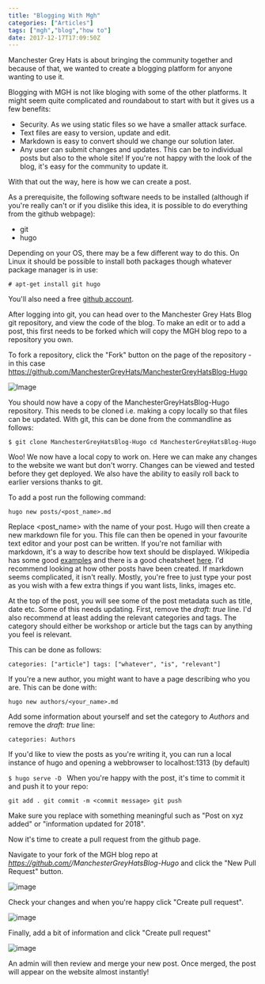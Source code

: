 ```yaml
---
title: "Blogging With Mgh"
categories: ["Articles"]
tags: ["mgh","blog","how to"]
date: 2017-12-17T17:09:50Z
---
```

Manchester Grey Hats is about bringing the community together and because of that, we wanted to create a blogging platform for anyone wanting to use it.

Blogging with MGH is not like bloging with some of the other platforms. It might seem quite complicated and roundabout to start with but it gives us a few benefits:
- Security. As we using static files so we have a smaller attack surface.
- Text files are easy to version, update and edit.
- Markdown is easy to convert should we change our solution later.
- Any user can submit changes and updates. This can be to individual posts but also to the whole site! If you're not happy with the look of the blog, it's easy for the community to update it.

With that out the way, here is how we can create a post.

As a prerequisite, the following software needs to be installed (although if you're really can't or if you dislike this idea, it is possible to do everything from the github webpage):
- git
- hugo

Depending on your OS, there may be a few different way to do this. On Linux it should be possible to install both packages though whatever package manager is in use:

`# apt-get install git hugo`

You'll also need a free [github account](https://github.com).

After logging into git, you can head over to the Manchester Grey Hats Blog git repository, and view the code of the blog. To make an edit or to add a post, this first needs to be forked which will copy the MGH blog repo to a repository you own.

To fork a repository, click the "Fork" button on the page of the repository - in this case https://github.com/ManchesterGreyHats/ManchesterGreyHatsBlog-Hugo

![Image](images/bloggingwithmgh/github-fork-repo.png)

You should now have a copy of the ManchesterGreyHatsBlog-Hugo repository. This needs to be cloned i.e. making a copy locally so that files can be updated. With git, this can be done from the commandline as follows:

`$ git clone ManchesterGreyHatsBlog-Hugo
cd ManchesterGreyHatsBlog-Hugo
`

Woo! We now have a local copy to work on. Here we can make any changes to the website we want but don't worry. Changes can be viewed and tested before they get deployed. We also have the ability to easily roll back to earlier versions thanks to git.

To add a post run the following command:

`hugo new posts/<post_name>.md`

Replace <post_name> with the name of your post. Hugo will then create a new markdown file for you. This file can then be opened in your favourite text editor and your post can be written. If you're not familiar with markdown, it's a way to describe how text should be displayed. Wikipedia has some good [examples](https://en.wikipedia.org/wiki/Markdown) and there is a good cheatsheet [here](https://github.com/adam-p/markdown-here/wiki/Markdown-Cheatsheet). I'd recommend looking at how other posts have been created. If markdown seems complicated, it isn't really. Mostly, you're free to just type your post as you wish with a few extra things if you want lists, links, images etc.

At the top of the post, you will see some of the post metadata such as title, date etc. Some of this needs updating. First, remove the _draft: true_ line. I'd also recommend at least adding the relevant categories and tags. The category should either be workshop or article but the tags can by anything you feel is relevant. 

This can be done as follows:

`categories: ["article"]
tags: ["whatever", "is", "relevant"]`

If you're a new author, you might want to have a page describing who you are. This can be done with:

`hugo new authors/<your_name>.md`

Add some information about yourself and set the category to _Authors_ and remove the _draft: true_ line:

`categories: Authors`

If you'd like to view the posts as you're writing it, you can run a local instance of hugo and opening a webbrowser to localhost:1313 (by default)

`$ hugo serve -D
`
When you're happy with the post, it's time to commit it and push it to your repo:

`git add .
git commit -m <commit message>
git push
`

Make sure you replace _<commit message>_ with something meaningful such as "Post on xyz added" or "information updated for 2018".

Now it's time to create a pull request from the github page.

Navigate to your fork of the MGH blog repo at _https://github.com/<yourusername>/ManchesterGreyHatsBlog-Hugo_ and click the "New Pull Request" button.

![image](images/bloggingwithmgh/new-pull-request-1.png)

Check your changes and when you're happy click "Create pull request".


![image](images/bloggingwithmgh/new-pull-request-2.png)

Finally, add a bit of information and click "Create pull request"

![image](images/bloggingwithmgh/new-pull-request-3.png)

An admin will then review and merge your new post. Once merged, the post will appear on the website almost instantly!
